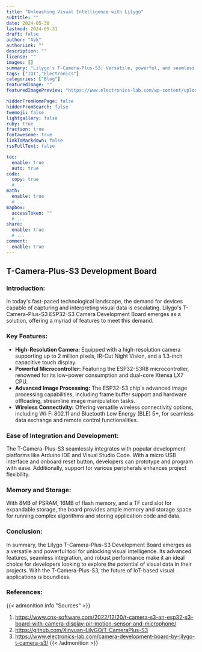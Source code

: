 ```yaml
---
title: "Unleashing Visual Intelligence with Lilygo"
subtitle: ""
date: 2024-05-30
lastmod: 2024-05-31
draft: false
author: "Avk"
authorLink: ""
description: ""
license: ""
images: []
summary: "Lilygo's T-Camera-Plus-S3: Versatile, powerful, and seamless for IoT visual projects."
tags: ["IOT","Electronics"]
categories: ["Blog"]
featuredImage: ""
featuredImagePreview: "https://www.electronics-lab.com/wp-content/uploads/2024/06/image1.jpg"

hiddenFromHomePage: false
hiddenFromSearch: false
twemoji: false
lightgallery: false
ruby: true
fraction: true
fontawesome: true
linkToMarkdown: false
rssFullText: false

toc:
  enable: true
  auto: true
code:
  copy: true
  # ...
math:
  enable: true
  # ...
mapbox:
  accessToken: ""
  # ...
share:
  enable: true
  # ...
comment:
  enable: true
---
```



## **T-Camera-Plus-S3 Development Board**

### **Introduction:**
In today's fast-paced technological landscape, the demand for devices capable of capturing and interpreting visual data is escalating. Lilygo's T-Camera-Plus-S3 ESP32-S3 Camera Development Board emerges as a solution, offering a myriad of features to meet this demand.

### **Key Features:**
- **High-Resolution Camera:** Equipped with a high-resolution camera supporting up to 2 million pixels, IR-Cut Night Vision, and a 1.3-inch capacitive touch display.
- **Powerful Microcontroller:** Featuring the ESP32-S3R8 microcontroller, renowned for its low-power consumption and dual-core Xtensa LX7 CPU.
- **Advanced Image Processing:** The ESP32-S3 chip's advanced image processing capabilities, including frame buffer support and hardware offloading, streamline image manipulation tasks.
- **Wireless Connectivity:** Offering versatile wireless connectivity options, including Wi-Fi 802.11 and Bluetooth Low Energy (BLE) 5+, for seamless data exchange and remote control functionalities.

### **Ease of Integration and Development:**
The T-Camera-Plus-S3 seamlessly integrates with popular development platforms like Arduino IDE and Visual Studio Code. With a micro USB interface and onboard reset button, developers can prototype and program with ease. Additionally, support for various peripherals enhances project flexibility.

### **Memory and Storage:** 
With 8MB of PSRAM, 16MB of flash memory, and a TF card slot for expandable storage, the board provides ample memory and storage space for running complex algorithms and storing application code and data.

### **Conclusion:**
In summary, the Lilygo T-Camera-Plus-S3 Development Board emerges as a versatile and powerful tool for unlocking visual intelligence. Its advanced features, seamless integration, and robust performance make it an ideal choice for developers looking to explore the potential of visual data in their projects. With the T-Camera-Plus-S3, the future of IoT-based visual applications is boundless.

### **References:**
{{< admonition info "Sources" >}}
1. https://www.cnx-software.com/2022/12/20/t-camera-s3-an-esp32-s3-board-with-camera-display-pir-motion-sensor-and-microphone/
2. https://github.com/Xinyuan-LilyGO/T-CameraPlus-S3
3. https://www.electronics-lab.com/camera-development-board-by-lilygo-t-camera-s3/
{{< /admonition >}}